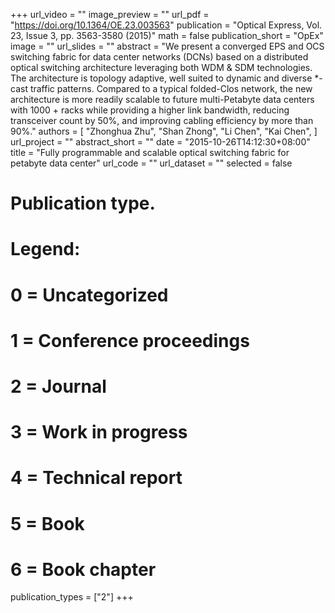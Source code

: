 +++
url_video = ""
image_preview = ""
url_pdf = "https://doi.org/10.1364/OE.23.003563"
publication = "Optical Express, Vol. 23, Issue 3, pp. 3563-3580 (2015)"
math = false
publication_short = "OpEx"
image = ""
url_slides = ""
abstract = "We present a converged EPS and OCS switching fabric for data center networks (DCNs) based on a distributed optical switching architecture leveraging both WDM & SDM technologies. The architecture is topology adaptive, well suited to dynamic and diverse *-cast traffic patterns. Compared to a typical folded-Clos network, the new architecture is more readily scalable to future multi-Petabyte data centers with 1000 + racks while providing a higher link bandwidth, reducing transceiver count by 50%, and improving cabling efficiency by more than 90%."
authors = [
  "Zhonghua Zhu", "Shan Zhong", "Li Chen", "Kai Chen",
]
url_project = ""
abstract_short = ""
date = "2015-10-26T14:12:30+08:00"
title = "Fully programmable and scalable optical switching fabric for petabyte data center"
url_code = ""
url_dataset = ""
selected = false
# Publication type.
# Legend:
# 0 = Uncategorized
# 1 = Conference proceedings
# 2 = Journal
# 3 = Work in progress
# 4 = Technical report
# 5 = Book
# 6 = Book chapter
publication_types = ["2"]
+++

